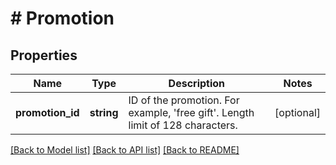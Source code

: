 # # Promotion

## Properties

Name | Type | Description | Notes
------------ | ------------- | ------------- | -------------
**promotion_id** | **string** | ID of the promotion. For example, &#39;free gift&#39;. Length limit of 128 characters. | [optional]

[[Back to Model list]](../../README.md#models) [[Back to API list]](../../README.md#endpoints) [[Back to README]](../../README.md)
